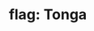 ---
layout: smileys&emotion
title: "flag: Tonga"
emoji: flag_tonga
permalink: 🇹🇴.html
image: assets/img/3moji/flag_tonga.png
---